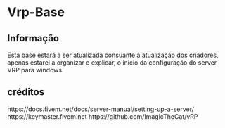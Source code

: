 # Vrp-Base

<h2>Informação</h2>
Esta base estará a ser atualizada consuante a atualização dos criadores, apenas estarei a organizar e explicar, o inicio da configuração do server VRP para windows. 

<h2>créditos</h2>
https://docs.fivem.net/docs/server-manual/setting-up-a-server/
https://keymaster.fivem.net
https://github.com/ImagicTheCat/vRP
